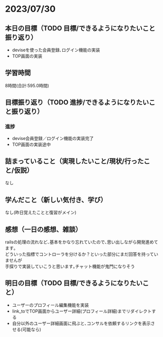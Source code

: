 # 2023/07/30
## 本日の目標（TODO 目標/できるようになりたいこと振り返り）
- deviseを使った会員登録､ログイン機能の実装
- TOP画面の実装
## 学習時間
8時間(合計:595.0時間)
## 目標振り返り（TODO 進捗/できるようになりたいこと振り返り）
### 進捗
- devise会員登録／ログイン機能の実装完了
- TOP画面の実装途中
## 詰まっていること（実現したいこと/現状/行ったこと/仮説）
なし
## 学んだこと（新しい気付き、学び）
なし(昨日覚えたことと復習がメイン)
## 感想（一日の感想、雑談）
railsの処理の流れなど､基本をかなり忘れていたので､思い出しながら開発進めてます｡  
どういった指標でコントローラを分けるか？といった部分にまだ回答を持っていませんが  
手探りで実装していこうと思います｡チャット機能が鬼門になりそう  
## 明日の目標（TODO 目標/できるようになりたいこと）
- ユーザーのプロフィール編集機能を実装
- link_toでTOP画面からユーザー詳細(プロフィール詳細)までリダイレクトする
- 自分以外のユーザー詳細画面に飛ぶと､コンサルを依頼するリンクを表示させる(可能なら)
